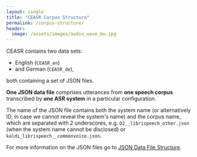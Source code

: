 ```yaml
---
layout: single
title: "CEASR Corpus Structure"
permalink: /corpus-structure/
header:
  image: /assets/images/audio_wave_bw.jpg
---
```


CEASR contains two data sets:
* English (``CEASR_en``)
* and German (``CEASR_de``),

both containing a set of JSON files.

**One JSON data file** comprises utterances from **one speech corpus** transcribed by **one ASR system** in a particular configuration.

The name of the JSON file contains both the system name (or alternatively ID, in case we cannot reveal the system's name)
and the corpus name, which are separated with 2 underscores, e.g. ``D2__librispeech_other.json``
(when the system name cannot be disclosed) or ``kaldi_librispeech__commonvoice.json``.

For more information on the JSON files go to [JSON Data File Structure](https://ceasr-corpus.github.io/data-structure/).